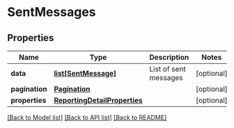 # SentMessages

## Properties
Name | Type | Description | Notes
------------ | ------------- | ------------- | -------------
**data** | [**list[SentMessage]**](SentMessage.md) | List of sent messages | [optional] 
**pagination** | [**Pagination**](Pagination.md) |  | [optional] 
**properties** | [**ReportingDetailProperties**](ReportingDetailProperties.md) |  | [optional] 

[[Back to Model list]](../README.md#documentation-for-models) [[Back to API list]](../README.md#documentation-for-api-endpoints) [[Back to README]](../README.md)


